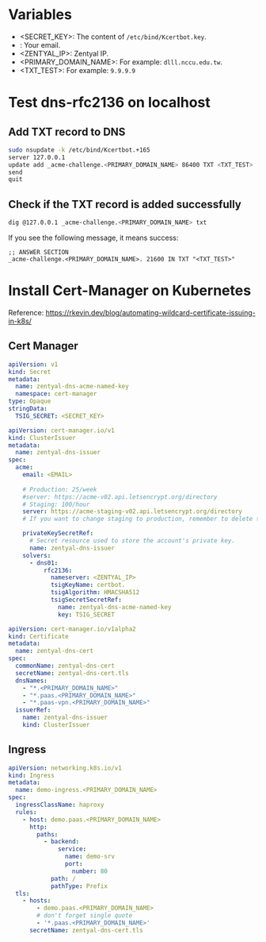 # Variables

* <SECRET_KEY>: The content of `/etc/bind/Kcertbot.key`.
* <EMAIL>: Your email.
* <ZENTYAL_IP>: Zentyal IP.
* <PRIMARY_DOMAIN_NAME>: For example: `dlll.nccu.edu.tw`.
* <TXT_TEST>: For example: `9.9.9.9`

# Test dns-rfc2136 on localhost

## Add TXT record to DNS

````bash
sudo nsupdate -k /etc/bind/Kcertbot.+165
server 127.0.0.1
update add _acme-challenge.<PRIMARY_DOMAIN_NAME> 86400 TXT <TXT_TEST>
send
quit
````

## Check if the TXT record is added successfully

````bash
dig @127.0.0.1 _acme-challenge.<PRIMARY_DOMAIN_NAME> txt
````

If you see the following message, it means success:

````
;; ANSWER SECTION
_acme-challenge.<PRIMARY_DOMAIN_NAME>. 21600 IN TXT "<TXT_TEST>"
````

# Install Cert-Manager on Kubernetes

Reference:
https://rkevin.dev/blog/automating-wildcard-certificate-issuing-in-k8s/

## Cert Manager

````yaml
apiVersion: v1
kind: Secret
metadata:
  name: zentyal-dns-acme-named-key
  namespace: cert-manager
type: Opaque
stringData:
  TSIG_SECRET: <SECRET_KEY>
````

````yaml
apiVersion: cert-manager.io/v1
kind: ClusterIssuer
metadata:
  name: zentyal-dns-issuer
spec:
  acme:
    email: <EMAIL>
    
    # Production: 25/week
    #server: https://acme-v02.api.letsencrypt.org/directory
    # Staging: 100/hour
    server: https://acme-staging-v02.api.letsencrypt.org/directory
    # If you want to change staging to production, remember to delete the tls secret file.

    privateKeySecretRef:
      # Secret resource used to store the account's private key.
      name: zentyal-dns-issuer
    solvers:
      - dns01:
          rfc2136:
            nameserver: <ZENTYAL_IP>
            tsigKeyName: certbot.
            tsigAlgorithm: HMACSHA512
            tsigSecretSecretRef:
              name: zentyal-dns-acme-named-key
              key: TSIG_SECRET
````

````yaml
apiVersion: cert-manager.io/v1alpha2
kind: Certificate
metadata:
  name: zentyal-dns-cert
spec:
  commonName: zentyal-dns-cert
  secretName: zentyal-dns-cert.tls
  dnsNames:
    - "*.<PRIMARY_DOMAIN_NAME>"
    - "*.paas.<PRIMARY_DOMAIN_NAME>"
    - "*.paas-vpn.<PRIMARY_DOMAIN_NAME>"
  issuerRef:
    name: zentyal-dns-issuer
    kind: ClusterIssuer
````

## Ingress
````yaml
apiVersion: networking.k8s.io/v1
kind: Ingress
metadata:
  name: demo-ingress.<PRIMARY_DOMAIN_NAME>
spec:
  ingressClassName: haproxy
  rules:
    - host: demo.paas.<PRIMARY_DOMAIN_NAME>
      http:
        paths:
          - backend:
              service:
                name: demo-srv
                port:
                  number: 80
            path: /
            pathType: Prefix
  tls:
    - hosts:
        - demo.paas.<PRIMARY_DOMAIN_NAME>
        # don't forget single quote
        - '*.paas.<PRIMARY_DOMAIN_NAME>'
      secretName: zentyal-dns-cert.tls